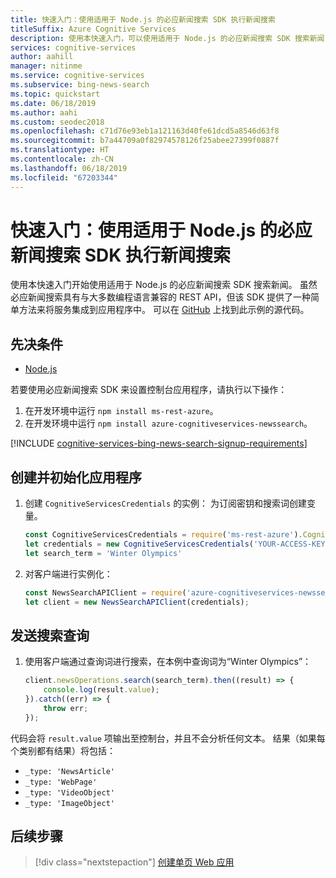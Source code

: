 ```yaml
---
title: 快速入门：使用适用于 Node.js 的必应新闻搜索 SDK 执行新闻搜索
titleSuffix: Azure Cognitive Services
description: 使用本快速入门，可以使用适用于 Node.js 的必应新闻搜索 SDK 搜索新闻，并处理响应。
services: cognitive-services
author: aahill
manager: nitinme
ms.service: cognitive-services
ms.subservice: bing-news-search
ms.topic: quickstart
ms.date: 06/18/2019
ms.author: aahi
ms.custom: seodec2018
ms.openlocfilehash: c71d76e93eb1a121163d40fe61dcd5a8546d63f8
ms.sourcegitcommit: b7a44709a0f82974578126f25abee27399f0887f
ms.translationtype: HT
ms.contentlocale: zh-CN
ms.lasthandoff: 06/18/2019
ms.locfileid: "67203344"
---
```

# <a name="quickstart-perform-a-news-search-with-the-bing-news-search-sdk-for-nodejs"></a>快速入门：使用适用于 Node.js 的必应新闻搜索 SDK 执行新闻搜索

使用本快速入门开始使用适用于 Node.js 的必应新闻搜索 SDK 搜索新闻。 虽然必应新闻搜索具有与大多数编程语言兼容的 REST API，但该 SDK 提供了一种简单方法来将服务集成到应用程序中。 可以在 [GitHub](https://github.com/Azure-Samples/cognitive-services-node-sdk-samples/blob/master/Samples/newsSearch.js) 上找到此示例的源代码。

## <a name="prerequisites"></a>先决条件

* [Node.js](https://nodejs.org/en/)

若要使用必应新闻搜索 SDK 来设置控制台应用程序，请执行以下操作：
1. 在开发环境中运行 `npm install ms-rest-azure`。
2. 在开发环境中运行 `npm install azure-cognitiveservices-newssearch`。


[!INCLUDE [cognitive-services-bing-news-search-signup-requirements](../../../includes/cognitive-services-bing-news-search-signup-requirements.md)]

## <a name="create-and-initialize-the-application"></a>创建并初始化应用程序

1. 创建 `CognitiveServicesCredentials` 的实例： 为订阅密钥和搜索词创建变量。

    ```javascript
    const CognitiveServicesCredentials = require('ms-rest-azure').CognitiveServicesCredentials;
    let credentials = new CognitiveServicesCredentials('YOUR-ACCESS-KEY');
    let search_term = 'Winter Olympics'
    ```

2. 对客户端进行实例化：
    
    ```javascript
    const NewsSearchAPIClient = require('azure-cognitiveservices-newssearch');
    let client = new NewsSearchAPIClient(credentials);
    ```

## <a name="send-a-search-query"></a>发送搜索查询

1. 使用客户端通过查询词进行搜索，在本例中查询词为“Winter Olympics”：
    
    ```javascript
    client.newsOperations.search(search_term).then((result) => {
        console.log(result.value);
    }).catch((err) => {
        throw err;
    });
    ```

代码会将 `result.value` 项输出至控制台，并且不会分析任何文本。 结果（如果每个类别都有结果）将包括：

- `_type: 'NewsArticle'`
- `_type: 'WebPage'`
- `_type: 'VideoObject'`
- `_type: 'ImageObject'`

## <a name="next-steps"></a>后续步骤

> [!div class="nextstepaction"]
> [创建单页 Web 应用](tutorial-bing-news-search-single-page-app.md)
